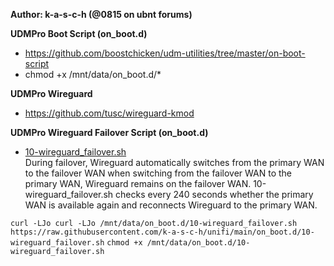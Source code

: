 <b>Author: k-a-s-c-h (@0815 on ubnt forums)</b>

<b>UDMPro Boot Script (on_boot.d)</b>
- https://github.com/boostchicken/udm-utilities/tree/master/on-boot-script
- chmod +x /mnt/data/on_boot.d/*

<b>UDMPro Wireguard</b>
- https://github.com/tusc/wireguard-kmod

<b>UDMPro Wireguard Failover Script (on_boot.d)</b>
- <a href="https://github.com/k-a-s-c-h/unifi/blob/main/on_boot.d/10-wireguard_failover.sh">10-wireguard_failover.sh</a><br>
During failover, Wireguard automatically switches from the primary WAN to the failover WAN when switching from the failover WAN to the primary WAN, Wireguard remains on the failover WAN.
10-wireguard_failover.sh checks every 240 seconds whether the primary WAN is available again and reconnects Wireguard to the primary WAN.

```curl -LJo curl -LJo /mnt/data/on_boot.d/10-wireguard_failover.sh https://raw.githubusercontent.com/k-a-s-c-h/unifi/main/on_boot.d/10-wireguard_failover.sh```
```chmod +x /mnt/data/on_boot.d/10-wireguard_failover.sh```

